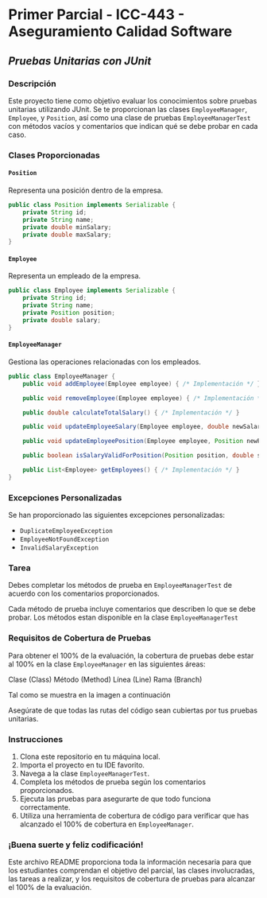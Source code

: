 # Primer Parcial - ICC-443 - Aseguramiento Calidad Software

## _Pruebas Unitarias con JUnit_

### Descripción

Este proyecto tiene como objetivo evaluar los conocimientos sobre pruebas unitarias utilizando JUnit. Se te proporcionan
las clases `EmployeeManager`, `Employee`, y `Position`, así como una clase de pruebas `EmployeeManagerTest` con métodos
vacíos y comentarios que indican qué se debe probar en cada caso.

### Clases Proporcionadas

#### `Position`

Representa una posición dentro de la empresa.

```java
public class Position implements Serializable {
    private String id;
    private String name;
    private double minSalary;
    private double maxSalary;
}
```

#### `Employee`

Representa un empleado de la empresa.

```java
public class Employee implements Serializable {
    private String id;
    private String name;
    private Position position;
    private double salary;
}
```

#### `EmployeeManager`

Gestiona las operaciones relacionadas con los empleados.

```java
public class EmployeeManager {
    public void addEmployee(Employee employee) { /* Implementación */ }

    public void removeEmployee(Employee employee) { /* Implementación */ }

    public double calculateTotalSalary() { /* Implementación */ }

    public void updateEmployeeSalary(Employee employee, double newSalary) { /* Implementación */ }

    public void updateEmployeePosition(Employee employee, Position newPosition) { /* Implementación */ }

    public boolean isSalaryValidForPosition(Position position, double salary) { /* Implementación */ }

    public List<Employee> getEmployees() { /* Implementación */ }
}
```

### Excepciones Personalizadas

Se han proporcionado las siguientes excepciones personalizadas:

* `DuplicateEmployeeException`
* `EmployeeNotFoundException`
* `InvalidSalaryException`

### Tarea

Debes completar los métodos de prueba en `EmployeeManagerTest` de acuerdo con los comentarios proporcionados.

Cada método de prueba incluye comentarios que describen lo que se debe probar. Los métodos estan disponible en la
clase `EmployeeManagerTest`

### Requisitos de Cobertura de Pruebas

Para obtener el 100% de la evaluación, la cobertura de pruebas debe estar al 100% en la clase `EmployeeManager` en las
siguientes áreas:

Clase (Class)
Método (Method)
Línea (Line)
Rama (Branch)

Tal como se muestra en la imagen a continuación

Asegúrate de que todas las rutas del código sean cubiertas por tus pruebas unitarias.

### Instrucciones

1. Clona este repositorio en tu máquina local.
2. Importa el proyecto en tu IDE favorito.
3. Navega a la clase `EmployeeManagerTest`.
4. Completa los métodos de prueba según los comentarios proporcionados.
5. Ejecuta las pruebas para asegurarte de que todo funciona correctamente.
6. Utiliza una herramienta de cobertura de código para verificar que has alcanzado el 100% de cobertura en
   `EmployeeManager`.

### ¡Buena suerte y feliz codificación!

Este archivo README proporciona toda la información necesaria para que los estudiantes comprendan el objetivo del
parcial, las clases involucradas, las tareas a realizar, y los requisitos de cobertura de pruebas para alcanzar el 100%
de la evaluación.
